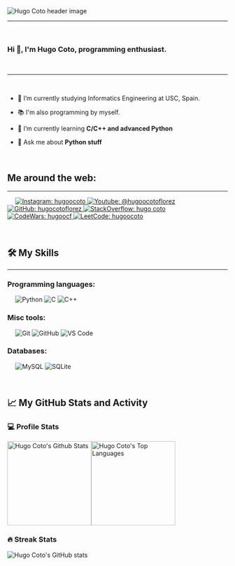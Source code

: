 

<img src="https://raw.githubusercontent.com/hugocotoflorez/hugocotoflorez/main/" align="center" alt="Hugo Coto header image">

-------------------
&emsp;
<h3 align="left">Hi 👋, I'm Hugo Coto, programming enthusiast.</h3>
&emsp;

-------------------
&emsp;

- 🔭 I’m currently studying Informatics Engineering at USC, Spain. 
- 📚 I'm also programming by myself.
- 🌱 I’m currently learning **C/C++ and advanced Python**

- 💬 Ask me about **Python stuff**

&emsp;

## Me around the web:
-------------------


&emsp;
<a href="https://www.instagram.com/hugoocoto/">
    ![Instagram: hugoocoto](https://img.shields.io/badge/-hugoocoto-000?&logo=Instagram)
</a>
<a href="https://www.youtube.com/channel/UCEN4ag83nsQcMqt9Er5gyCw">
    ![Youtube: @hugoocotoflorez](https://img.shields.io/badge/-Hugo_Coto-000?&logo=Youtube)
</a>
<a href="https://github.com/hugocotoflorez">
    ![GitHub: hugocotoflorez](https://img.shields.io/github/followers/hugocotoflorez?label=follow&style=social)
</a>
<a href="https://stackoverflow.com/users/19060347/hugo-coto">
    ![StackOverflow: hugo coto](https://img.shields.io/stackexchange/stackoverflow/r/19060347?style=social)
</a>
<a href="https://www.codewars.com/users/hugoocf">
    ![CodeWars: hugoocf](https://www.codewars.com/users/hugoocf/badges/small)
</a>
<a href="https://www.leetcode.com/hugoocoto/">
    ![LeetCode: hugoocoto](https://img.shields.io/badge/-hugoocoto-000?&logo=LeetCode)
</a>

&emsp;

## 🛠️ My Skills
-------------------
### Programming languages:
&emsp;
![Python](https://img.shields.io/badge/-Python-000?&logo=Python)
![C](https://img.shields.io/badge/-C-000?&logo=C)
![C++](https://img.shields.io/badge/-C++-000?&logo=Cplusplus)

### Misc tools:
&emsp;
![Git](https://img.shields.io/badge/-Git-000?&logo=Git)
![GitHub](https://img.shields.io/badge/-GitHub-000?&logo=GitHub)
![VS Code](https://img.shields.io/badge/-VS%20Code-000?&logo=Visual-Studio-Code)


### Databases:
&emsp;
![MySQL](https://img.shields.io/badge/-MySQL-000?&logo=MySQL)
![SQLite](https://img.shields.io/badge/-SQLite-000?&logo=SQLite)

&emsp;

## 📈 My GitHub Stats and Activity

### 💻 Profile Stats

<img alt="Hugo Coto's Github Stats" src="https://github-readme-stats.vercel.app/api/?username=hugocotoflorez&show_icons=true&include_all_commits=true&count_private=true&theme=react&hide_border=true&bg_color=1F222E&title_color=F85D7F&icon_color=F8D866" height="192px"/><img alt="Hugo Coto's Top Languages" src="https://github-readme-stats.vercel.app/api/top-langs/?username=hugocotoflorez&langs_count=8&layout=compact&theme=react&hide_border=true&bg_color=1F222E&title_color=F85D7F&icon_color=F8D866" height="192px"/>


### 🔥 Streak Stats

![Hugo Coto's GitHub stats](https://github-readme-streak-stats.herokuapp.com/?user=hugocotoflorez&theme=tokyonight)



